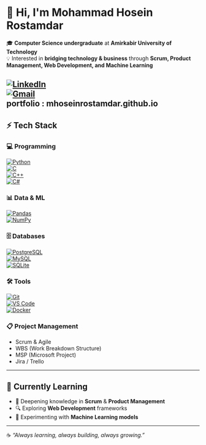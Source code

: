 # 👋 Hi, I'm Mohammad Hosein Rostamdar  

🎓 **Computer Science undergraduate** at **Amirkabir University of Technology**  
💡 Interested in **bridging technology & business** through **Scrum, Product Management, Web Development, and Machine Learning**  

[![LinkedIn](https://img.shields.io/badge/LINKEDIN-0077B5?style=for-the-badge&logo=linkedin&logoColor=white)](https://linkedin.com/in/MohammadHoseinRostamdar)  
[![Gmail](https://img.shields.io/badge/GMAIL-D14836?style=for-the-badge&logo=gmail&logoColor=white)](mailto:m.hosein.rostamdar@gmail.com)  
portfolio : mhoseinrostamdar.github.io
---

## ⚡ Tech Stack  

### 💻 Programming
[![Python](https://img.shields.io/badge/-Python-3776AB?style=for-the-badge&logo=python&logoColor=white)]()  
[![C](https://img.shields.io/badge/-C-00599C?style=for-the-badge&logo=c&logoColor=white)]()  
[![C++](https://img.shields.io/badge/-C++-00599C?style=for-the-badge&logo=c%2B%2B&logoColor=white)]()  
[![C#](https://img.shields.io/badge/-C%23-239120?style=for-the-badge&logo=c-sharp&logoColor=white)]()  

### 📊 Data & ML
[![Pandas](https://img.shields.io/badge/-Pandas-150458?style=for-the-badge&logo=pandas&logoColor=white)]()  
[![NumPy](https://img.shields.io/badge/-NumPy-013243?style=for-the-badge&logo=numpy&logoColor=white)]()  

### 🗄️ Databases
[![PostgreSQL](https://img.shields.io/badge/-PostgreSQL-336791?style=for-the-badge&logo=postgresql&logoColor=white)]()  
[![MySQL](https://img.shields.io/badge/-MySQL-4479A1?style=for-the-badge&logo=mysql&logoColor=white)]()  
[![SQLite](https://img.shields.io/badge/-SQLite-003B57?style=for-the-badge&logo=sqlite&logoColor=white)]()  

### 🛠️ Tools
[![Git](https://img.shields.io/badge/-Git-F05032?style=for-the-badge&logo=git&logoColor=white)]()  
[![VS Code](https://img.shields.io/badge/-VS%20Code-007ACC?style=for-the-badge&logo=visual-studio-code&logoColor=white)]()  
[![Docker](https://img.shields.io/badge/-Docker-2496ED?style=for-the-badge&logo=docker&logoColor=white)]()  

### 📋 Project Management
- Scrum & Agile  
- WBS (Work Breakdown Structure)  
- MSP (Microsoft Project)  
- Jira / Trello  

---

## 🌱 Currently Learning
- 📖 Deepening knowledge in **Scrum** & **Product Management**  
- 🔍 Exploring **Web Development** frameworks  
- 🤖 Experimenting with **Machine Learning models**  

---

☕ *“Always learning, always building, always growing.”*  
